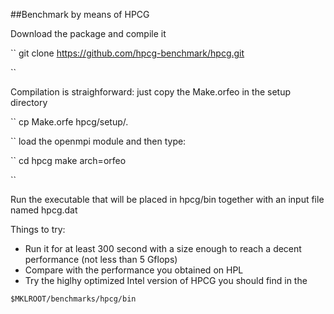 ##Benchmark by means of  HPCG 

Download the package and compile it 

``
git clone https://github.com/hpcg-benchmark/hpcg.git

``

Compilation is straighforward: just copy the Make.orfeo in the setup directory

`` 
cp Make.orfe  hpcg/setup/.

``
load the openmpi module 
and then type:

`` 
cd hpcg
make arch=orfeo

``

Run the executable that will be placed  in hpcg/bin together with an input file named hpcg.dat


Things to try:


 - Run it for at least 300 second with a size enough to reach a decent performance (not less than 5 Gflops)
 - Compare with the performance you obtained on HPL 
 - Try the higlhy optimized Intel version of HPCG you should find in the 

``
 $MKLROOT/benchmarks/hpcg/bin
``
 
